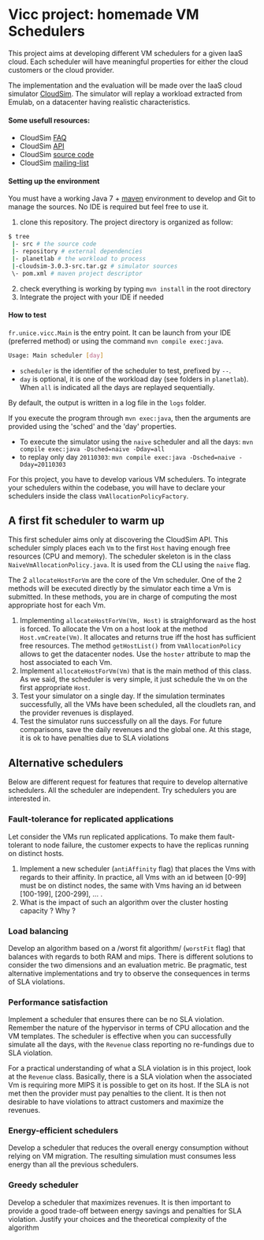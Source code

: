 # Vicc project: homemade VM Schedulers

This project aims at developing different VM schedulers for a given IaaS cloud. Each scheduler will have meaningful properties for either the cloud customers or the cloud provider.

The implementation and the evaluation will be made over the IaaS cloud simulator [CloudSim](http://www.cloudbus.org/cloudsim/). The simulator will replay a workload extracted from Emulab, on a datacenter having realistic characteristics. 

#### Some usefull resources:

- CloudSim [FAQ](https://code.google.com/p/cloudsim/wiki/FAQ#Policies_and_algorithms)
- CloudSim [API](http://www.cloudbus.org/cloudsim/doc/api/index.html)
- CloudSim [source code](cloudsim-3.0.3-src.tar.gz)
- CloudSim [mailing-list](https://groups.google.com/forum/#!forum/cloudsim)

#### Setting up the environment

You must have a working Java 7 + [maven](http://maven.apache.org) environment to develop and Git to manage the sources. No IDE is required but feel free to use it.

1. clone this repository. The project directory is organized as follow:
```sh
$ tree
 |- src # the source code
 |- repository # external dependencies
 |- planetlab # the workload to process
 |-cloudsim-3.0.3-src.tar.gz # simulator sources
 \- pom.xml # maven project descriptor
```
2. check everything is working by typing `mvn install` in the root directory
3. Integrate the project with your IDE if needed

#### How to test

`fr.unice.vicc.Main` is the entry point. It can be launch from your IDE (preferred method) or using the command `mvn compile exec:java`.

```sh
Usage: Main scheduler [day]
```

- `scheduler` is the identifier of the scheduler to test, prefixed by `--`.
- `day` is optional, it is one of the workload day (see folders in `planetlab`). When `all` is indicated all the days are replayed sequentially.

By default, the output is written in a log file in the `logs` folder.

If you execute the program through `mvn exec:java`, then the arguments are provided using the 'sched' and the 'day' properties.

- To execute the simulator using the `naive` scheduler and all the days:
`mvn compile exec:java -Dsched=naive -Dday=all`
- to replay only day `20110303`: `mvn compile exec:java -Dsched=naive -Dday=20110303`

For this project, you have to develop various VM schedulers.
To integrate your schedulers within the codebase, you will have to declare your schedulers inside the class `VmAllocationPolicyFactory`.

## A first fit scheduler to warm up

This first scheduler aims only at discovering the CloudSim API. This scheduler simply places each `Vm` to the first `Host` having enough free resources (CPU and memory). The scheduler skeleton is in the class `NaiveVmAllocationPolicy.java`. It is used from the CLI using the `naive` flag.

The 2 `allocateHostForVm` are the core of the Vm scheduler. One of the 2 methods will be executed directly by the simulator each time a Vm is submitted. In these methods, you are in charge of computing the most appropriate host for each Vm.

1. Implementing `allocateHostForVm(Vm, Host)` is straighforward as the host is forced. To allocate the Vm on a host look at the method `Host.vmCreate(Vm)`. It allocates and returns true iff the host has sufficient free resources. The method `getHostList()` from `VmAllocationPolicy` allows to get the datacenter nodes. Use the `hoster` attribute to map the host associated to each Vm.
1. Implement `allocateHostForVm(Vm)` that is the main method of this class. As we said, the scheduler is very simple, it just schedule the `Vm` on the first appropriate `Host`.
1. Test your simulator on a single day. If the simulation terminates successfully, all the VMs have been scheduled, all the cloudlets ran, and the provider revenues is displayed.
1. Test the simulator runs successfully on all the days. For future comparisons, save the daily revenues and the global one. At this stage, it is ok to have penalties due to SLA violations
	
## Alternative schedulers

Below are different request for features that require to develop alternative schedulers.
All the scheduler are independent. Try schedulers you are interested in. 

### Fault-tolerance for replicated applications
Let consider the VMs run replicated applications. To make them fault-tolerant to node failure, the customer expects to have the replicas running on distinct hosts.

1. Implement a new scheduler (`antiAffinity` flag) that places the Vms with regards to their affinity. In practice, all Vms with an id between [0-99] must be on distinct nodes, the same with Vms having an id between [100-199], [200-299], ... .
1. What is the impact of such an algorithm over the cluster hosting capacity ? Why ?
 
### Load balancing

Develop an algorithm based on a /worst fit algorithm/ (`worstFit` flag) that balances with regards to both RAM and mips. There is different solutions to consider the two dimensions and an evaluation metric. Be pragmatic, test alternative implementations and try to observe the consequences in terms of SLA violations.

### Performance satisfaction

Implement a scheduler that ensures there can be no SLA violation. Remember the nature of the hypervisor in terms of CPU allocation and the VM templates. The scheduler is effective when you can successfully simulate all the days, with the `Revenue` class reporting no re-fundings due to SLA violation.

For a practical understanding of what a SLA violation is in this project, look at the `Revenue` class. Basically, there is a SLA violation when the associated Vm is requiring more MIPS it is possible to get on its host. If the SLA is not met then the provider must pay penalties to the client. It is then not desirable to have violations to attract customers and maximize the revenues.

### Energy-efficient schedulers

Develop a scheduler that reduces the overall energy consumption without relying on VM migration. The resulting simulation must consumes less energy than all the previous schedulers.

### Greedy scheduler

Develop a scheduler that maximizes revenues. It is then important to provide a good trade-off between energy savings and penalties for SLA violation. Justify your choices and the theoretical complexity of the algorithm
